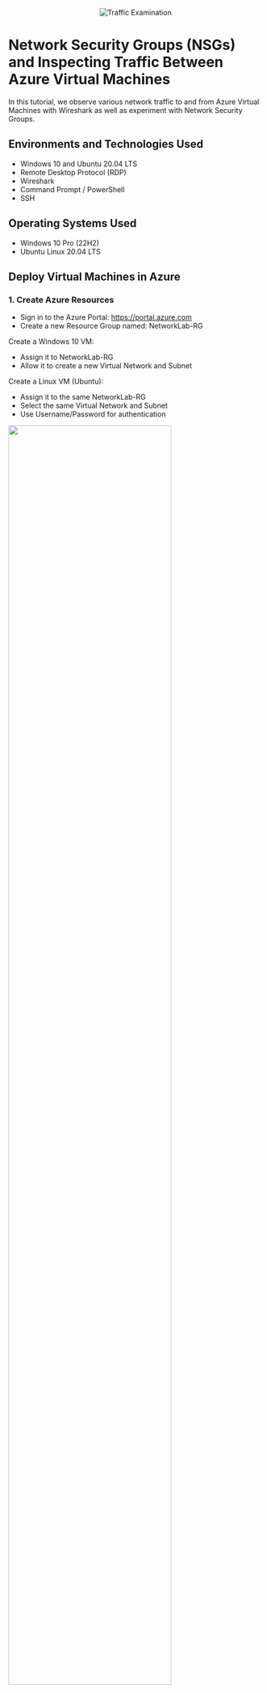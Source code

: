 <p align="center">
<img src="https://i.imgur.com/Ua7udoS.png" alt="Traffic Examination"/>
</p>

<h1>Network Security Groups (NSGs) and Inspecting Traffic Between Azure Virtual Machines</h1>
In this tutorial, we observe various network traffic to and from Azure Virtual Machines with Wireshark as well as experiment with Network Security Groups. <br />

<h2>Environments and Technologies Used</h2>

- Windows 10 and Ubuntu 20.04 LTS
- Remote Desktop Protocol (RDP)
- Wireshark
- Command Prompt / PowerShell
- SSH

<h2>Operating Systems Used</h2>

- Windows 10 Pro (22H2)
- Ubuntu Linux 20.04 LTS

<h2>Deploy Virtual Machines in Azure</h2> <h3>1. Create Azure Resources</h3>

- Sign in to the Azure Portal: https://portal.azure.com
- Create a new Resource Group named: NetworkLab-RG

Create a Windows 10 VM:

- Assign it to NetworkLab-RG
- Allow it to create a new Virtual Network and Subnet

Create a Linux VM (Ubuntu):

- Assign it to the same NetworkLab-RG
- Select the same Virtual Network and Subnet
- Use Username/Password for authentication

<img src="https://i.imgur.com/XOBm0X9.png" width="80%" /> <p> Creating two VMs on the same virtual network allows direct internal communication between them using private IP addresses. This is essential for observing peer-to-peer traffic and testing firewall behaviors in later steps. </p> <br />
<h2>Observe Network Traffic Using Wireshark</h2>

<h3>2. Connect to Windows VM</h3>

- Use Microsoft Remote Desktop (or RDP on Windows) to connect to your Windows 10 VM
- Log in using the credentials you created

<p> Remote Desktop Protocol (RDP) provides access to the virtual machine GUI, allowing you to install applications and monitor network activity. </p> <br /> 

<h3>3. Install and Launch Wireshark</h3>

- On the Windows VM, download and install Wireshark
- Open Wireshark and begin a packet capture on your main network interface

<img src="https://i.imgur.com/ZBgdn3l.png" width="80%" /> <p> Wireshark is a powerful tool for real-time packet analysis. It lets us filter, inspect, and capture network traffic based on protocols like ICMP, SSH, DHCP, etc. </p> <br /> 

<h3>4. Observe ICMP Traffic</h3>

- Retrieve the private IP address of your Ubuntu VM via the Azure Portal
- In the Windows VM, open Command Prompt and run: ping (Ubuntu IP)
- In Wireshark, filter for icmp

<img src="https://i.imgur.com/GNby9Ie.png" width="80%" /> <p> ICMP traffic is used for operations like pinging. This step helps visualize the echo request/reply behavior between the two VMs. </p> <br />

<h3>5. Ping External Website</h3>

- From the Windows VM, ping an external address: ping www.google.com
- Observe both internal and external ICMP traffic in Wireshark

<p> This shows the difference between local (private network) and public (internet) ICMP activity. </p> <br />
<h2>Configure Network Security Group and Observe More Protocols</h2>

<h3>6. Block ICMP with NSG</h3>

- Start a continuous ping to the Ubuntu VM: ping -t (Ubuntu IP)
- In Azure, navigate to the Network Security Group (NSG) for the Ubuntu VM
- Add an inbound rule to deny ICMP
- Back in the Windows VM, observe packet loss in Command Prompt and Wireshark

<img src="https://i.imgur.com/H0cci5W.png" width="80%" /> <p> Blocking ICMP in the NSG demonstrates Azure’s built-in firewall controls and how they impact network traffic in real time. </p> <br />

<h3>7. Re-enable ICMP</h3>

- Delete or disable the ICMP blocking rule
- Observe the return of successful ping responses and ICMP packets in Wireshark

<img src="https://i.imgur.com/jycDQCy.png" width="80%" /> <p> This reinforces how changes in NSG rules can instantly impact traffic behavior without rebooting the VM. </p> <br /> 

<h3>8. Observe SSH Traffic</h3>

- In Wireshark, filter for ssh
- From Windows PowerShell, SSH into the Ubuntu VM: ssh labuser@(Ubuntu IP)

Enter your credentials, type commands, then type exit to disconnect

<img src="https://i.imgur.com/ESfcSbz.png" width="80%" /> <p> SSH traffic includes encrypted commands and responses. Even though it's encrypted, Wireshark can still show the metadata and packet exchanges. </p> <br />

<h3>9. Observe DHCP Traffic</h3>

- In Wireshark, filter for dhcp
- Create dhcp.bat file using notepad with the commands ipconfig /release and ipconfig /renew
- In PowerShell (Admin), run: dchp.bat

<img src="https://i.imgur.com/jG3t3bn.png" width="80%" />
<img src="https://i.imgur.com/s7xfpuM.png" width="80%" />
<img src="https://i.imgur.com/5boWo1z.png" width="80%" />
<p> DHCP is responsible for assigning IP addresses. Renewing the IP address triggers a DHCP Discover/Offer/Request/Ack sequence, visible in Wireshark. </p> <br />

<h3>10. Observe DNS Traffic</h3>

- Filter in Wireshark: dns
- In PowerShell, run:
nslookup google.com
nslookup disney.com

<img src="https://i.imgur.com/LpRFZin.png" width="80%" />
<p> DNS converts domain names to IP addresses. These queries and their responses are clearly visible in packet capture. </p> <br />

<h3>11. Observe RDP Traffic</h3>

- Filter in Wireshark: tcp.port == 3389

<img src="https://i.imgur.com/4pMl9S9.png" width="80%" />
<p> RDP traffic is constant because it maintains an active visual session. Unlike protocols like SSH, RDP sends continuous screen updates, making it easy to identify. </p> <br />
